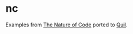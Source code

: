 # nc

Examples from [The Nature of Code](http://natureofcode.com) ported to [Quil](http://quil.info).
